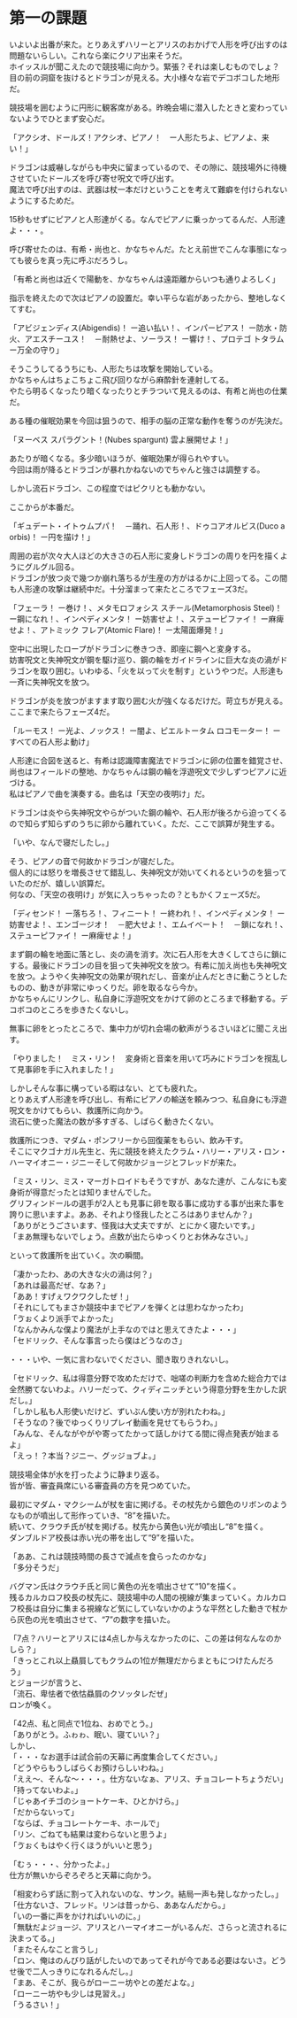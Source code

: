 # 第一の課題

いよいよ出番が来た。とりあえずハリーとアリスのおかげで人形を呼び出すのは問題ないらしい。これなら楽にクリア出来そうだ。  
ホイッスルが聞こえたので競技場に向かう。緊張？それは楽しむものでしょ？  
目の前の洞窟を抜けるとドラゴンが見える。大小様々な岩でデコボコした地形だ。

競技場を囲むように円形に観客席がある。昨晩会場に潜入したときと変わっていないようでひとまず安心だ。

「アクシオ、ドールズ！アクシオ、ピアノ！　ー人形たちよ、ピアノよ、来い！」

ドラゴンは威嚇しながらも中央に留まっているので、その隙に、競技場外に待機させていたドールズを呼び寄せ呪文で呼び出す。  
魔法で呼び出すのは、武器は杖一本だけということを考えて難癖を付けられないようにするためだ。

15秒もせずにピアノと人形達がくる。なんでピアノに乗っかってるんだ、人形達よ・・・。

呼び寄せたのは、有希・尚也と、かなちゃんだ。たとえ前世でこんな事態になっても彼らを真っ先に呼ぶだろうし。

「有希と尚也は近くで陽動を、かなちゃんは遠距離からいつも通りよろしく」

指示を終えたので次はピアノの設置だ。幸い平らな岩があったから、整地しなくてすむ。

「アビジェンディス(Abigendis)！ ー追い払い！、インパーピアス！ ー防水・防火、アエスチーユス！　－耐熱せよ、ソーラス！ ー響け！、プロテゴ トタラム ー万全の守り」

そうこうしてるうちにも、人形たちは攻撃を開始している。  
かなちゃんはちょこちょこ飛び回りながら麻酔針を連射してる。  
やたら明るくなったり暗くなったりとチラついて見えるのは、有希と尚也の仕業だ。

ある種の催眠効果を今回は狙うので、相手の脳の正常な動作を奪うのが先決だ。

「ヌーベス スパラグント！(Nubes spargunt) 雲よ展開せよ！」

あたりが暗くなる。多少暗いほうが、催眠効果が得られやすい。  
今回は雨が降るとドラゴンが暴れかねないのでちゃんと強さは調整する。

しかし流石ドラゴン、この程度ではピクリとも動かない。

ここからが本番だ。

「ギュデート・イトゥムプパ！　－踊れ、石人形！、ドゥコアオルビス(Duco a orbis)！ ー円を描け！」

周囲の岩が次々大人ほどの大きさの石人形に変身しドラゴンの周りを円を描くようにグルグル回る。  
ドラゴンが放つ炎で幾つか崩れ落ちるが生産の方がはるかに上回ってる。この間も人形達の攻撃は継続中だ。十分溜まって来たところでフェーズ3だ。

「フェーラ！ ー巻け！、メタモロフォシス スチール(Metamorphosis Steel)！ ー鋼になれ！、インペディメンタ！ ー妨害せよ！、ステューピファイ！ ー麻痺せよ！、アトミック フレア(Atomic Flare)！ ー太陽面爆発！」

空中に出現したロープがドラゴンに巻きつき、即座に鋼へと変身する。  
妨害呪文と失神呪文が鋼を駆け巡り、鋼の輪をガイドラインに巨大な炎の渦がドラゴンを取り囲む。いわゆる、「火を以って火を制す」というやつだ。人形達も一斉に失神呪文を放つ。

ドラゴンが炎を放つがますます取り囲む火が強くなるだけだ。苛立ちが見える。ここまで来たらフェーズ4だ。

「ルーモス！ ー光よ、ノックス！ ー闇よ、ピエルトータム ロコモーター！ ーすべての石人形よ動け」

人形達に合図を送ると、有希は認識障害魔法でドラゴンに卵の位置を錯覚させ、尚也はフィールドの整地、かなちゃんは鋼の輪を浮遊呪文で少しずつピアノに近づける。  
私はピアノで曲を演奏する。曲名は「天空の夜明け」だ。

ドラゴンは炎やら失神呪文やらがついた鋼の輪や、石人形が後ろから迫ってくるので知らず知らずのうちに卵から離れていく。ただ、ここで誤算が発生する。

「いや、なんで寝だしたし。」

そう、ピアノの音で何故かドラゴンが寝だした。  
個人的には怒りを増長させて錯乱し、失神呪文が効いてくれるというのを狙っていたのだが、嬉しい誤算だ。  
何なの、「天空の夜明け」が気に入っちゃったの？ともかくフェーズ5だ。

「ディセンド！ ー落ちろ！、フィニート！ ー終われ！、インペディメンタ！ ー妨害せよ！、エンゴージオ！　－肥大せよ！、エムイベート！　－鎖になれ！、ステューピファイ！ ー麻痺せよ！」

まず鋼の輪を地面に落とし、炎の渦を消す。次に石人形を大きくしてさらに鎖にする。最後にドラゴンの目を狙って失神呪文を放つ。有希に加え尚也も失神呪文を放つ。ようやく失神呪文の効果が現れだし、音楽が止んだときに動こうとしたものの、動きが非常にゆっくりだ。卵を取るなら今か。  
かなちゃんにリンクし、私自身に浮遊呪文をかけて卵のところまで移動する。デコボコのところを歩きたくないし。

無事に卵をとったところで、集中力が切れ会場の歓声がうるさいほどに聞こえ出す。

「やりました！　ミス・リン！　変身術と音楽を用いて巧みにドラゴンを撹乱して見事卵を手に入れました！」

しかしそんな事に構っている暇はない、とても疲れた。  
とりあえず人形達を呼び出し、有希にピアノの輸送を頼みつつ、私自身にも浮遊呪文をかけてもらい、救護所に向かう。  
流石に使った魔法の数が多すぎる、しばらく動きたくない。

救護所につき、マダム・ポンフリーから回復薬をもらい、飲み干す。  
そこにマクゴナガル先生と、先に競技を終えたクラム・ハリー・アリス・ロン・ハーマイオニー・ジニーそして何故かジョージとフレッドが来た。

「ミス・リン、ミス・マーガトロイドもそうですが、あなた達が、こんなにも変身術が得意だったとは知りませんでした。  
グリフィンドールの選手が2人とも見事に卵を取る事に成功する事が出来た事を誇りに思いますよ。ああ、それより怪我したところはありませんか？」  
「ありがとうごさいます、怪我は大丈夫ですが、とにかく寝たいです。」  
「まあ無理もないでしょう。点数が出たらゆっくりとお休みなさい。」

といって救護所を出ていく。次の瞬間。

「凄かったわ、あの大きな火の渦は何？」  
「あれは最高だぜ、なあ？」  
「ああ！すげぇワクワクしたぜ！」  
「それにしてもまさか競技中までピアノを弾くとは思わなかったわ」  
「ゔぉくより派手でよかった」  
「なんかみんな僕より魔法が上手なのではと思えてきたよ・・・」  
「セドリック、そんな事言ったら僕はどうなのさ」

・・・いや、一気に言わないでください、聞き取りきれないし。

「セドリック、私は得意分野で攻めただけで、咄嗟の判断力を含めた総合力では全然勝てないわよ。ハリーだって、クィディニッチという得意分野を生かした訳だし。」  
「しかし私も人形使いだけど、ずいぶん使い方が別れたわね。」  
「そうなの？後でゆっくりリプレイ動画を見せてもらうわ。」  
「みんな、そんながやがや寄ってたかって話しかけてる間に得点発表が始まるよ」  
「えっ！？本当？ジニー、グッジョブよ。」

競技場全体が水を打ったように静まり返る。  
皆が皆、審査員席にいる審査員の方を見つめていた。

最初にマダム・マクシームが杖を宙に掲げる。その杖先から銀色のリボンのようなものが噴出して形作っていき、“8”を描いた。  
続いて、クラウチ氏が杖を掲げる。杖先から黄色い光が噴出し“8”を描く。  
ダンブルドア校長は赤い光の帯を出して“9”を描いた。

「ああ、これは競技時間の長さで減点を食らったのかな」  
「多分そうだ」

バグマン氏はクラウチ氏と同じ黄色の光を噴出させて“10”を描く。  
残るカルカロフ校長の杖先に、競技場中の人間の視線が集まっていく。カルカロフ校長は自分に集まる視線など気にしていないかのような平然とした動きで杖から灰色の光を噴出させて、“7”の数字を描いた。

「7点？ハリーとアリスには4点しか与えなかったのに、この差は何なんなのかしら？」  
「きっとこれ以上贔屓してもクラムの1位が無理だからまともにつけたんだろう」  
とジョージが言うと、  
「流石、卑怯者で依怙贔屓のクソッタレだぜ」  
ロンが喚く。

「42点、私と同点で1位ね、おめでとう。」  
「ありがとう。ふゎゎ、眠い、寝ていい？」  
しかし、  
「・・・なお選手は試合前の天幕に再度集合してください。」  
「どうやらもうしばらくお預けらしいわね。」  
「ええ〜、そんな〜・・・。仕方ないなぁ、アリス、チョコレートちょうだい」  
「持ってないわよ。」  
「じゃあイチゴのショートケーキ、ひとかけら。」  
「だからないって」  
「ならば、チョコレートケーキ、ホールで」  
「リン、ごねても結果は変わらないと思うよ」  
「ゔぉくもはやく行くほうがいいと思う」

「むぅ・・・、分かったよ。」  
仕方が無いからぞろぞろと天幕に向かう。

「相変わらず話に割って入れないのな、サンク。結局一声も発しなかったし。」  
「仕方ないさ、フレッド。リンは昔っから、ああなんだから。」  
「いの一番に声をかければいいのに。」  
「無駄だよジョージ、アリスとハーマイオニーがいるんだ、さらっと流されるに決まってる。」  
「またそんなこと言うし」  
「ロン、俺はのんびり話がしたいのであってそれが今である必要はないさ。どうせ後で二人っきりになれるんだし。」  
「まあ、そこが、我らがローニー坊やとの差だよな。」  
「ローニー坊やも少しは見習え。」  
「うるさい！」
